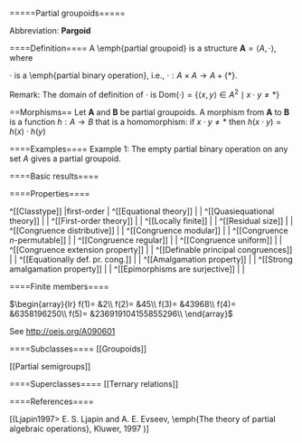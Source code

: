 =====Partial groupoids=====

Abbreviation: **Pargoid**

====Definition====
A \emph{partial groupoid} is a structure $\mathbf{A}=\langle A,\cdot\rangle$, where 

$\cdot$ is a \emph{partial binary operation}, i.e., $\cdot: A\times A\to A+\{*\}$.

Remark: The domain of definition of $\cdot$ is Dom$(\cdot)=\{\langle x,y\rangle\in A^2 \mid x\cdot y\ne *\}$ 

==Morphisms==
Let $\mathbf{A}$ and $\mathbf{B}$ be partial groupoids. A morphism from $\mathbf{A}$ to $\mathbf{B}$ is a function $h:A\rightarrow B$ that is a homomorphism: 
if $x\cdot y\ne *$ then $h(x \cdot y)=h(x) \cdot h(y)$

====Examples====
Example 1: The empty partial binary operation on any set $A$ gives a partial groupoid.

====Basic results====


====Properties====

^[[Classtype]]                        |first-order  |
^[[Equational theory]]                | |
^[[Quasiequational theory]]           | |
^[[First-order theory]]               | |
^[[Locally finite]]                   | |
^[[Residual size]]                    | |
^[[Congruence distributive]]          | |
^[[Congruence modular]]               | |
^[[Congruence $n$-permutable]]        | |
^[[Congruence regular]]               | |
^[[Congruence uniform]]               | |
^[[Congruence extension property]]    | |
^[[Definable principal congruences]]  | |
^[[Equationally def. pr. cong.]]      | |
^[[Amalgamation property]]            | |
^[[Strong amalgamation property]]     | |
^[[Epimorphisms are surjective]]      | |

====Finite members====

$\begin{array}{lr}
  f(1)= &2\\
  f(2)= &45\\
  f(3)= &43968\\
  f(4)= &6358196250\\
  f(5)= &236919104155855296\\
\end{array}$     

See http://oeis.org/A090601

====Subclasses====
[[Groupoids]]

[[Partial semigroups]]


====Superclasses====
[[Ternary relations]]


====References====

[(Ljapin1997>
E. S. Ljapin and A. E. Evseev, \emph{The theory of partial algebraic operations}, Kluwer, 1997 
)]


